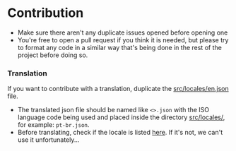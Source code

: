 # Contribution
- Make sure there aren't any duplicate issues opened before opening one
- You're free to open a pull request if you think it is needed, but please try to format any code in a similar way that's being done in the rest of the project before doing so.

### Translation
If you want to contribute with a translation, duplicate the [src/locales/en.json](src/locales/en.json) file.

- The translated json file should be named like `<>.json` with the ISO language code being used and placed inside the directory [src/locales/](src/locales/), for example: `pt-br.json`.
- Before translating, check if the locale is listed [here](https://discord.com/developers/docs/reference#locales). If it's not, we can't use it unfortunately...